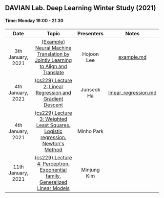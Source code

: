 ## DAVIAN Lab. Deep Learning Winter Study (2021)

#### Time: Monday 19:00 - 21:30

|       Date        | Topic | Presenters | Notes |
|:-----------------:|:----------------------------------------:|:----------:|:------:
| 3th January, 2021 | [(Example) Neural Machine Translation by Jointly Learning to Align and Translate](https://arxiv.org/abs/1409.0473) | Hojoon Lee | [example.md](./posts/lec0_example.md) 
| 4th January, 2021 | [(cs229) Lecture 2: Linear Regression and Gradient Descent]() | Junseok Ha | [linear_regression.md](./posts/lec1_linear_regression.md)
| 4th January, 2021 | [(cs229) Lecture 3: Weighted Least Squares. Logistic regression. Newton's Method]() | Minho Park | 
| 11th January, 2021 | [(cs229) Lecture 4: Perceptron. Exponential family. Generalized Linear Models]() | Minjung Kim | 
